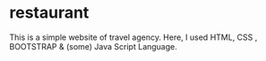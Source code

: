 # restaurant
This is a simple website of travel agency. Here, I used HTML, CSS , BOOTSTRAP &amp; (some) Java Script Language.
